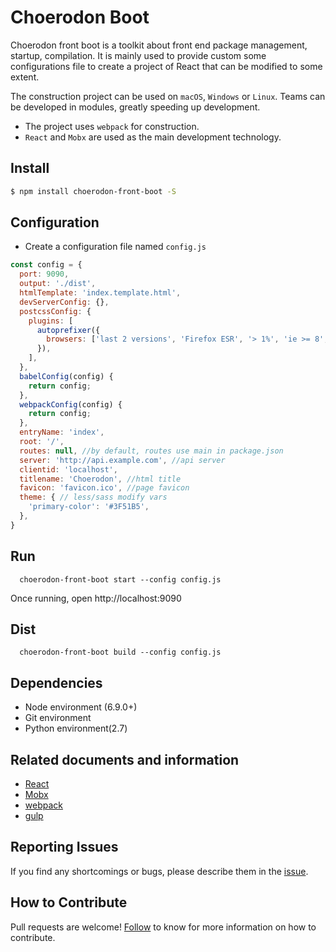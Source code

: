 # Choerodon Boot


Choerodon front boot is a toolkit about front end package management, startup, compilation. It is mainly used to provide custom some configurations file to create a project of React that can be modified to some extent.

The construction project can be used on `macOS`, `Windows` or `Linux`. Teams can be developed in modules, greatly speeding up development.

 * The project uses `webpack` for construction.
 * `React` and `Mobx` are used as the main development technology.

## Install

```bash
$ npm install choerodon-front-boot -S
```

## Configuration

* Create a configuration file named `config.js`

```js
const config = {
  port: 9090,
  output: './dist',
  htmlTemplate: 'index.template.html',
  devServerConfig: {},
  postcssConfig: {
    plugins: [
      autoprefixer({
        browsers: ['last 2 versions', 'Firefox ESR', '> 1%', 'ie >= 8', 'iOS >= 8', 'Android >= 4'],
      }),
    ],
  },
  babelConfig(config) {
    return config;
  },
  webpackConfig(config) {
    return config;
  },
  entryName: 'index',
  root: '/',
  routes: null, //by default, routes use main in package.json
  server: 'http://api.example.com', //api server
  clientid: 'localhost',
  titlename: 'Choerodon', //html title
  favicon: 'favicon.ico', //page favicon
  theme: { // less/sass modify vars
    'primary-color': '#3F51B5', 
  },
}
```

## Run

```
  choerodon-front-boot start --config config.js
```

Once running, open http://localhost:9090

## Dist

```
  choerodon-front-boot build --config config.js
```

## Dependencies

 * Node environment (6.9.0+)
 * Git environment
 * Python environment(2.7)

## Related documents and information

* [React](https://reactjs.org)
* [Mobx](https://github.com/mobxjs/mobx)
* [webpack](https://webpack.docschina.org)
* [gulp](https://gulpjs.com)

## Reporting Issues
If you find any shortcomings or bugs, please describe them in the  [issue](https://github.com/choerodon/choerodon/issues/new?template=issue_template.md).

## How to Contribute
Pull requests are welcome! [Follow](https://github.com/choerodon/choerodon/blob/master/CONTRIBUTING.md) to know for more information on how to contribute.
